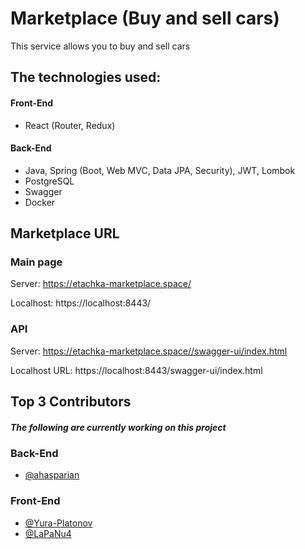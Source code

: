 # Marketplace (Buy and sell cars)

This service allows you to buy and sell cars
## The technologies used:

#### Front-End

- React (Router, Redux)

#### Back-End

- Java, Spring (Boot, Web MVC, Data JPA, Security), JWT, Lombok
- PostgreSQL
- Swagger
- Docker


## Marketplace URL

### Main page

Server: https://etachka-marketplace.space/

Localhost: https://localhost:8443/

### API

Server: https://etachka-marketplace.space//swagger-ui/index.html

Localhost URL: https://localhost:8443/swagger-ui/index.html

## Top 3 Contributors

##### The following are currently working on this project

### Back-End
- [@ahasparian](https://github.com/arturhasparian)

### Front-End
- [@Yura-Platonov](https://github.com/Yura-Platonov)
- [@LaPaNu4](https://github.com/LaPaNu4)

